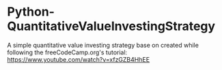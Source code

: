 # Python-QuantitativeValueInvestingStrategy
A simple quantitative value investing strategy base on created while following the freeCodeCamp.org's tutorial: https://www.youtube.com/watch?v=xfzGZB4HhEE 
